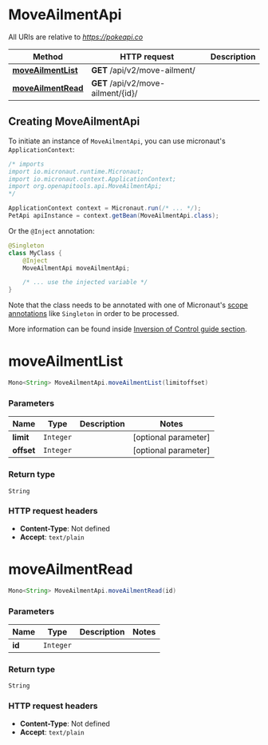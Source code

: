 # MoveAilmentApi

All URIs are relative to *https://pokeapi.co*

| Method | HTTP request | Description |
|------------- | ------------- | -------------|
| [**moveAilmentList**](MoveAilmentApi.md#moveAilmentList) | **GET** /api/v2/move-ailment/ |  |
| [**moveAilmentRead**](MoveAilmentApi.md#moveAilmentRead) | **GET** /api/v2/move-ailment/{id}/ |  |


## Creating MoveAilmentApi

To initiate an instance of `MoveAilmentApi`, you can use micronaut's `ApplicationContext`:
```java
/* imports
import io.micronaut.runtime.Micronaut;
import io.micronaut.context.ApplicationContext;
import org.openapitools.api.MoveAilmentApi;
*/

ApplicationContext context = Micronaut.run(/* ... */);
PetApi apiInstance = context.getBean(MoveAilmentApi.class);
```

Or the `@Inject` annotation:
```java
@Singleton
class MyClass {
    @Inject
    MoveAilmentApi moveAilmentApi;

    /* ... use the injected variable */
}
```
Note that the class needs to be annotated with one of Micronaut's [scope annotations](https://docs.micronaut.io/latest/guide/#scopes) like `Singleton` in order to be processed.

More information can be found inside [Inversion of Control guide section](https://docs.micronaut.io/latest/guide/#ioc).

<a name="moveAilmentList"></a>
# **moveAilmentList**
```java
Mono<String> MoveAilmentApi.moveAilmentList(limitoffset)
```



### Parameters
| Name | Type | Description  | Notes |
|------------- | ------------- | ------------- | -------------|
| **limit** | `Integer`|  | [optional parameter] |
| **offset** | `Integer`|  | [optional parameter] |


### Return type
`String`



### HTTP request headers
 - **Content-Type**: Not defined
 - **Accept**: `text/plain`

<a name="moveAilmentRead"></a>
# **moveAilmentRead**
```java
Mono<String> MoveAilmentApi.moveAilmentRead(id)
```



### Parameters
| Name | Type | Description  | Notes |
|------------- | ------------- | ------------- | -------------|
| **id** | `Integer`|  | |


### Return type
`String`



### HTTP request headers
 - **Content-Type**: Not defined
 - **Accept**: `text/plain`

